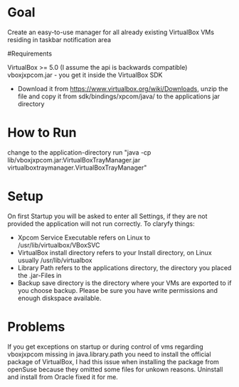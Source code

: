 # Goal

Create an easy-to-use manager for all already existing VirtualBox VMs residing in taskbar notification area

#Requirements

VirtualBox >= 5.0 (I assume the api is backwards compatible)
vboxjxpcom.jar - you get it inside the VirtualBox SDK
* Download it from https://www.virtualbox.org/wiki/Downloads, unzip the file and copy it from sdk/bindings/xpcom/java/ to the applications jar directory

# How to Run

change to the application-directory
run "java -cp lib/vboxjxpcom.jar:VirtualBoxTrayManager.jar virtualboxtraymanager.VirtualBoxTrayManager"

# Setup

On first Startup you will be asked to enter all Settings, if they are not provided the application will not run correctly.
To claryfy things:
* Xpcom Service Executable refers on Linux to /usr/lib/virtualbox/VBoxSVC
* VirtualBox install directory refers to your Install directory, on Linux usually /usr/lib/virtualbox
* Library Path refers to the applications directory, the directory you placed the .jar-Files in
* Backup save directory is the directory where your VMs are exported to if you choose backup. Please be sure you have write permissions and enough diskspace available.

# Problems

If you get exceptions on startup or during control of vms regarding vboxjxpcom missing in java.library.path you need to install the official package of VirtualBox, I had this issue when installing the package from openSuse because they omitted some files for unkown reasons. Uninstall and install from Oracle fixed it for me.
